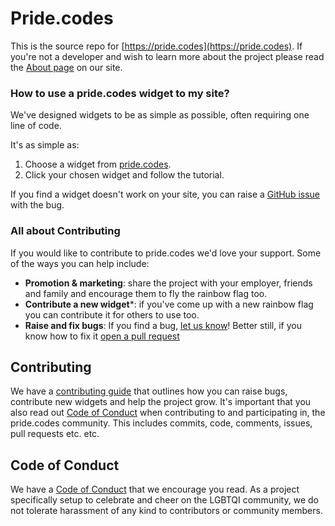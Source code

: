 # Pride.codes

This is the source repo for [https://pride.codes](https://pride.codes). If you're not a developer and wish to learn more about the project please read the [About page](https://pride.codes/about) on our site.



### How to use a pride.codes widget to my site?
We've designed widgets to be as simple as possible, often requiring one line of code.

It's as simple as:

1) Choose a widget from [pride.codes](https://pride.codes).
2) Click your chosen widget and follow the tutorial.

If you find a widget doesn't work on your site, you can raise a [GitHub issue](https://github.com/devjack/pride.codes/issues) with the bug.

### All about Contributing

If you would like to contribute to pride.codes we'd love your support. Some of the ways you can help include:
 - **Promotion & marketing**: share the project with your employer, friends and family and encourage them to fly the rainbow flag too.
 - **Contribute a new widget**\*: if you've come up with a new rainbow flag you can contribute it for others to use too.
 - **Raise and fix bugs**: If you find a bug, [let us know](https://github.com/devjack/pride.codes/issues)! Better still, if you know how to fix it [open a pull request](https://github.com/devjack/pride.codes/pulls)

## Contributing

We have a [contributing guide](CONTRIBUTING.md) that outlines how you can raise bugs, contribute new widgets and help the project grow. It's important that you also read out [Code of Conduct](CODEOFCONDUCT.md) when contributing to and participating in, the pride.codes community. This includes commits, code, comments, issues, pull requests etc. etc.

## Code of Conduct

We have a [Code of Conduct](CODEOFCONDUCT.md) that we encourage you read. As a project specifically setup to celebrate and cheer on the LGBTQI community, we do not tolerate harassment of any kind to contributors or community members.
